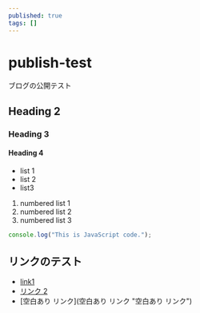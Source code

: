 ```yaml
---
published: true
tags: []
---
```


# publish-test

ブログの公開テスト

## Heading 2

### Heading 3

#### Heading 4

- list 1
- list 2
- list3

1. numbered list 1
2. numbered list 2
3. numbered list 3

```js
console.log("This is JavaScript code.");
```

## リンクのテスト

- [link1](link1 "link1")
- [リンク 2](リンク2 "リンク2")
- [空白あり リンク](空白あり リンク "空白あり リンク")
